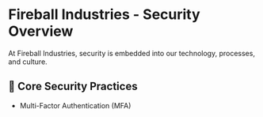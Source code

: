 # Fireball Industries - Security Overview

At Fireball Industries, security is embedded into our technology, processes, and culture.

## 🔐 Core Security Practices

- Multi-Factor Authentication (MFA)
